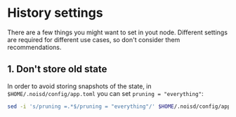 # History settings

There are a few things you might want to set in yout node. Different settings
are required for different use cases, so don't consider them recommendations.

## 1. Don't store old state

In order to avoid storing snapshots of the state, in
`$HOME/.noisd/config/app.toml` you can set `pruning = "everything"`:

```sh
sed -i 's/pruning =.*$/pruning = "everything"/' $HOME/.noisd/config/app.toml
```
